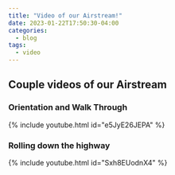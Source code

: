 ```yaml
---
title: "Video of our Airstream!"
date: 2023-01-22T17:50:30-04:00
categories:
  - blog
tags:
  - video
---
```


## Couple videos of our Airstream

### Orientation and Walk Through

{% include youtube.html id="e5JyE26JEPA" %}

### Rolling down the highway

{% include youtube.html id="Sxh8EUodnX4" %}